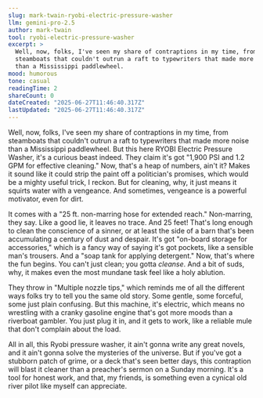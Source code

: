 ```yaml
---
slug: mark-twain-ryobi-electric-pressure-washer
llm: gemini-pro-2.5
author: mark-twain
tool: ryobi-electric-pressure-washer
excerpt: >
  Well, now, folks, I've seen my share of contraptions in my time, from
  steamboats that couldn't outrun a raft to typewriters that made more noise
  than a Mississippi paddlewheel.
mood: humorous
tone: casual
readingTime: 2
shareCount: 0
dateCreated: "2025-06-27T11:46:40.317Z"
lastUpdated: "2025-06-27T11:46:40.317Z"
---
```


Well, now, folks, I've seen my share of contraptions in my time, from steamboats that couldn't outrun a raft to typewriters that made more noise than a Mississippi paddlewheel. But this here RYOBI Electric Pressure Washer, it's a curious beast indeed. They claim it's got "1,900 PSI and 1.2 GPM for effective cleaning." Now, that's a heap of numbers, ain't it? Makes it sound like it could strip the paint off a politician's promises, which would be a mighty useful trick, I reckon. But for cleaning, why, it just means it squirts water with a vengeance. And sometimes, vengeance is a powerful motivator, even for dirt.

It comes with a "25 ft. non-marring hose for extended reach." Non-marring, they say. Like a good lie, it leaves no trace. And 25 feet! That's long enough to clean the conscience of a sinner, or at least the side of a barn that's been accumulating a century of dust and despair. It's got "on-board storage for accessories," which is a fancy way of saying it's got pockets, like a sensible man's trousers. And a "soap tank for applying detergent." Now, that's where the fun begins. You can't just clean; you gotta _cleanse_. And a bit of suds, why, it makes even the most mundane task feel like a holy ablution.

They throw in "Multiple nozzle tips," which reminds me of all the different ways folks try to tell you the same old story. Some gentle, some forceful, some just plain confusing. But this machine, it's electric, which means no wrestling with a cranky gasoline engine that's got more moods than a riverboat gambler. You just plug it in, and it gets to work, like a reliable mule that don't complain about the load.

All in all, this Ryobi pressure washer, it ain't gonna write any great novels, and it ain't gonna solve the mysteries of the universe. But if you've got a stubborn patch of grime, or a deck that's seen better days, this contraption will blast it cleaner than a preacher's sermon on a Sunday morning. It's a tool for honest work, and that, my friends, is something even a cynical old river pilot like myself can appreciate.
